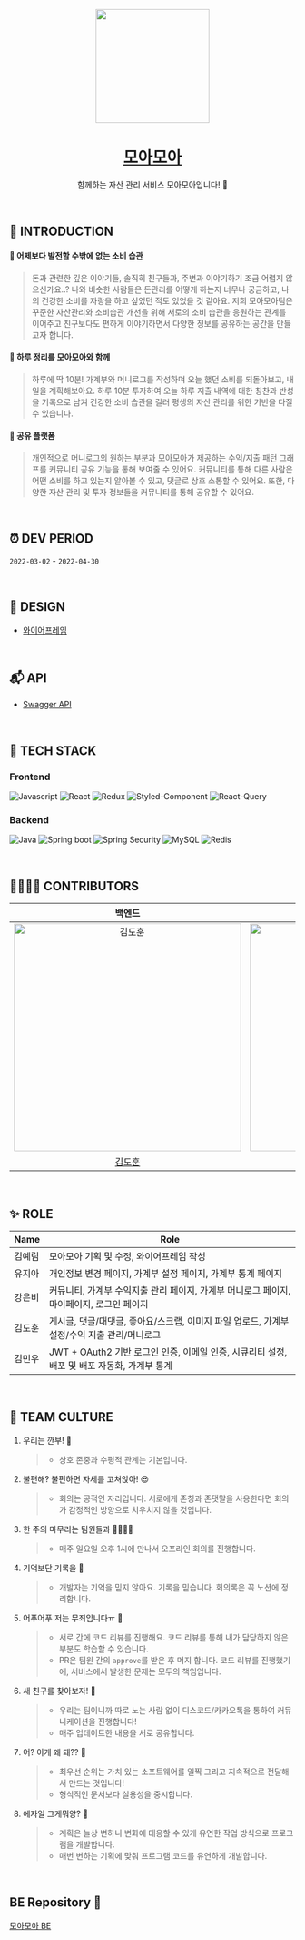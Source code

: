 <p align="middle">
<img width="200px;" src="https://user-images.githubusercontent.com/87658765/165188868-158d45a0-2fdd-401b-8a97-38d2256bb9ef.png"/>
</p>

<h1 align="middle"><a href="https://moamoadev.shop">모아모아</a></h1>

<p align="middle">함께하는 자산 관리 서비스 모아모아입니다! 🏡</p>

<br/>

## 📝 INTRODUCTION

#### 🐽 어제보다 발전할 수밖에 없는 소비 습관

> 돈과 관련한 깊은 이야기들, 솔직히 친구들과, 주변과 이야기하기 조금 어렵지 않으신가요..?
나와 비슷한 사람들은 돈관리를 어떻게 하는지 너무나 궁금하고, 나의 건강한 소비를 자랑을 하고 싶었던 적도 있었을 것 같아요.
저희 모아모아팀은 꾸준한 자산관리와 소비습관 개선을 위해 서로의 소비 습관을 응원하는 관계를 이어주고 친구보다도 편하게 이야기하면서 다양한 정보를 공유하는 공간을 만들고자 합니다.

#### 🐽 하루 정리를 모아모아와 함께

> 하루에 딱 10분! 가계부와 머니로그를 작성하며 오늘 했던 소비를 되돌아보고, 내일을 계획해보아요. 하루 10분 투자하여 오늘 하루 지출 내역에 대한 칭찬과 반성을 기록으로 남겨 건강한 소비 습관을 길러 평생의 자산 관리를 위한 기반을 다질 수 있습니다.

#### 🐽 공유 플랫폼

> 개인적으로 머니로그의 원하는 부분과 모아모아가 제공하는 수익/지출 패턴 그래프를 커뮤니티 공유 기능을 통해 보여줄 수 있어요. 커뮤니티를 통해 다른 사람은 어떤 소비를 하고 있는지 알아볼 수 있고, 댓글로 상호 소통할 수 있어요. 또한, 다양한 자산 관리 및 투자 정보들을 커뮤니티를 통해 공유할 수 있어요.

<br/>

## ⏰ DEV PERIOD

`2022-03-02` - `2022-04-30`

<br/>

## 🎨 DESIGN

- [와이어프레임](https://www.figma.com/file/mR3rO5fsSPaECuU6k7dotb/모아모아?node-id=0%3A1)

<br/>

## 📬 API

- [Swagger API](https://moamoadev.shop/api/swagger-ui/index.html)

<br/>

## 🔨 TECH STACK

### Frontend

<img alt="Javascript" src ="https://img.shields.io/badge/JavaScript-F7DF1E.svg?&logo=JavaScript&logoColor=white"/> <img alt="React" src ="https://img.shields.io/badge/React-61DAFB.svg?&logo=React&logoColor=white"/>
<img alt="Redux" src ="https://img.shields.io/badge/Redux-764ABC.svg?&logo=Redux&logoColor=white"/>
<img alt="Styled-Component" src ="https://img.shields.io/badge/Styled Components-DB7093.svg?&logo=styled-components&logoColor=white"/>
<img alt="React-Query" src ="https://img.shields.io/badge/React Query-FF4154.svg?&logo=React Query&logoColor=white"/>

### Backend

<img alt="Java" src ="https://img.shields.io/badge/Java-007396.svg?&logo=Java&logoColor=white"/> <img alt="Spring boot" src ="https://img.shields.io/badge/Spring boot-6DB33F.svg?&logo=Spring boot&logoColor=white"/>
<img alt="Spring Security" src ="https://img.shields.io/badge/Spring Security-6DB33F.svg?&logo=Spring Security&logoColor=white"/>
<img alt="MySQL" src ="https://img.shields.io/badge/MySQL-4479A1.svg?&logo=MySQL&logoColor=white"/>
<img alt="Redis" src ="https://img.shields.io/badge/Redis-DC382D.svg?&logo=Redis&logoColor=white"/>

<br/>

## 👨‍👨‍👧‍👧 CONTRIBUTORS

|                                                                   백엔드                                                                    |                                                                   백엔드                                                                    |                                                                 프론트엔드                                                                 |                                                                 프론트엔드                                                                 |                                                                    기획                                                                    |
| :-----------------------------------------------------------------------------------------------------------------------------------------: | :-----------------------------------------------------------------------------------------------------------------------------------------: | :----------------------------------------------------------------------------------------------------------------------------------------: | :----------------------------------------------------------------------------------------------------------------------------------------: | :----------------------------------------------------------------------------------------------------------------------------------------: |
| <img src="https://user-images.githubusercontent.com/87658765/165191160-911c280c-ef59-4219-90b2-c33ce5796bac.png" width=400px alt="김도훈"/> | <img src="https://user-images.githubusercontent.com/87658765/165193263-ce6ebf4b-8681-4055-9947-df3878efb120.png" width=400px alt="김민우"/> | <img src="https://user-images.githubusercontent.com/87658765/165192815-1afc0b99-afc2-452f-8328-0038d1407f90.png" width=400px alt="유지아"> | <img src="https://user-images.githubusercontent.com/87658765/165193196-43a4beed-3b7c-4e5c-8201-79f505943d52.png" width=400px alt="강은비"> | <img src="https://user-images.githubusercontent.com/87658765/165193304-a3100c45-6c3b-443d-941f-c7a31ea240c4.png" width=400px alt="김예림"> |
|                                                    [김도훈](https://github.com/ehgns852)                                                    |                                                    [김민우](https://github.com/kmw10693)                                                    |                                                 [유지아](https://github.com/yujiah-github)                                                 |                                                    [강은비](https://github.com/eunnbi)                                                     |                                                   [김예림](https://github.com/yeriiiiim)                                                   |

<br/>

## ✨ ROLE

| Name   | Role                                                                                        |
| ------ | ------------------------------------------------------------------------------------------- |
| 김예림 | 모아모아 기획 및 수정, 와이어프레임 작성                                                    |
| 유지아 | 개인정보 변경 페이지, 가계부 설정 페이지, 가계부 통계 페이지                                |
| 강은비 | 커뮤니티, 가계부 수익지출 관리 페이지, 가계부 머니로그 페이지, 마이페이지, 로그인 페이지    |
| 김도훈 | 게시글, 댓글/대댓글, 좋아요/스크랩, 이미지 파일 업로드, 가계부 설정/수익 지출 관리/머니로그 |
| 김민우 | JWT + OAuth2 기반 로그인 인증, 이메일 인증, 시큐리티 설정, 배포 및 배포 자동화, 가계부 통계 |

<br/>

## 🤗 TEAM CULTURE

1. 우리는 깐부! 🎲
   > - 상호 존중과 수평적 관계는 기본입니다.
2. 불편해? 불편하면 자세를 고쳐앉아! 😎
   > - 회의는 공적인 자리입니다. 서로에게 존칭과 존댓말을 사용한다면 회의가 감정적인 방향으로 치우치지 않을 것입니다.
3. 한 주의 마무리는 팀원들과 👨‍👩‍👦‍👦
   > - 매주 일요일 오후 1시에 만나서 오프라인 회의를 진행합니다.
4. 기억보단 기록을 📄
   > - 개발자는 기억을 믿지 않아요. 기록을 믿습니다. 회의록은 꼭 노션에 정리합니다.
5. 어푸어푸 저는 무죄입니다ㅠ 🥊
   > - 서로 간에 코드 리뷰를 진행해요. 코드 리뷰를 통해 내가 담당하지 않은 부분도 학습할 수 있습니다.
   > - PR은 팀원 간의 `approve`를 받은 후 머지 합니다. 코드 리뷰를 진행했기에, 서비스에서 발생한 문제는 모두의 책임입니다.
6. 새 친구를 찾아보자! 🤢
   > - 우리는 팀이니까 따로 노는 사람 없이 디스코드/카카오톡을 통하여 커뮤니케이션을 진행합니다!
   > - 매주 업데이트한 내용을 서로 공유합니다.
7. 어? 이게 왜 돼?? 🤕
   > - 최우선 순위는 가치 있는 소프트웨어를 일찍 그리고 지속적으로 전달해서 만드는 것입니다!
   > - 형식적인 문서보다 실용성을 중시합니다.
8. 에자일 그게뭐양? 🌊
   > - 계획은 늘상 변하니 변화에 대응할 수 있게 유연한 작업 방식으로 프로그램을 개발합니다.
   > - 매번 변하는 기획에 맞춰 프로그램 코드를 유연하게 개발합니다.

<br/>

## BE Repository 🐷

[모아모아 BE](https://github.com/Asset-management-service/backend)
